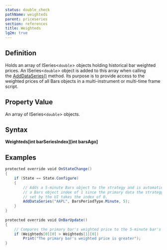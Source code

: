 ```yaml
---
status: double_check
pathName: weighteds
parent: priceseries
section: references
title: Weighteds
lg2m: true
---
```


## Definition

Holds an array of ISeries<`double`> objects holding historical bar weighted prices. An ISeries<`double`> object is added to this array when calling the [AddDataSeries()](adddataseries) method. Its purpose is to provide access to the weighted prices of all Bars objects in a multi-instrument or multi-time frame script.

## Property Value

An array of ISeries<`double`> objects.

## Syntax  

**Weighteds[int barSeriesIndex][int barsAgo]**

## Examples

```csharp
protected override void OnStateChange()  
{  
    if (State == State.Configure)  
    {  
        // Adds a 5-minute Bars object to the strategy and is automatically assigned  
        // a Bars object index of 1 since the primary data the strategy is run against  
        // set by the UI takes the index of 0.  
        AddDataSeries("AAPL", BarsPeriodType.Minute, 5);  
    }  
}  
   
protected override void OnBarUpdate()  
{  
    // Compares the primary bar's weighted price to the 5-minute bar's weighted price  
    if (Weighteds[0][0] > Weighteds[1][0])  
        Print("The primary bar's weighted price is greater");  
}
```
